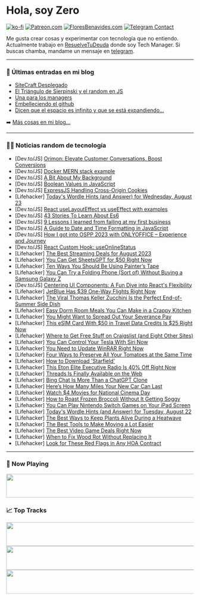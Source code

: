 # Hola, soy Zero

[![ko-fi](https://ko-fi.com/img/githubbutton_sm.svg)](https://ko-fi.com/J3J4N0LUK)
[![Patreon.com](https://img.shields.io/endpoint.svg?url=https%3A%2F%2Fshieldsio-patreon.vercel.app%2Fapi%3Fusername%3Dzerodragon%26type%3Dpatrons&style=for-the-badge)](https://patreon.com/zerodragon)
[![FloresBenavides.com](https://img.shields.io/website?down_message=oops&label=MiBlog&style=for-the-badge&up_message=online&url=https%3A%2F%2Ffloresbenavides.com)](https://floresbenavides.com)
[![Telegram Contact](https://img.shields.io/badge/escr%C3%ADbeme-ZeroDragon-%2326A5E4?style=for-the-badge&logo=telegram)](https://t.me/zerodragon)

Me gusta crear cosas y experimentar con tecnología que no entiendo.
Actualmente trabajo en [ResuelveTuDeuda](http://github.com/resuelve) donde soy Tech Manager.
Si buscas chamba, mandame un mensaje en [telegram](https://t.me/zerodragon).

---

### 📕 Últimas entradas en mi blog
<!-- BLOG-POST-LIST:START -->
- [SiteCraft Desplegado](https://floresbenavides.com/sitecraft-desplegado/)
- [El Triángulo de Sierpinski y el random en JS](https://floresbenavides.com/el-triangulo-de-sierpinski-y-el-random-en-js/)
- [Una para los managers](https://floresbenavides.com/una-para-los-managers/)
- [Embelleciendo el github](https://floresbenavides.com/embelleciendo-el-github/)
- [Dicen que el espacio es infinito y que se está expandiendo…](https://floresbenavides.com/dicen-que-el-espacio-es-infinito-y-que-se-esta-expandiendo/)
<!-- BLOG-POST-LIST:END -->

➡️ [Más cosas en mi blog...](https://floresbenavides.com)

---

### 👨‍💻 Noticias random de tecnología
<!-- TECH-POSTS:START -->
- [Dev.to/JS] [Orimon: Elevate Customer Conversations, Boost Conversions](https://dev.to/aiforme/orimon-elevate-customer-conversations-boost-conversions-4ekk)
- [Dev.to/JS] [Docker MERN stack example](https://dev.to/tienbku/docker-mern-stack-example-7j)
- [Dev.to/JS] [A Bit About My Background](https://dev.to/damonclark/a-bit-about-my-background-5gla)
- [Dev.to/JS] [Boolean Values in JavaScript](https://dev.to/better678/boolean-values-in-javascript-3lo3)
- [Dev.to/JS] [ExpressJS Handling Cross-Origin Cookies](https://dev.to/alexmercedcoder/expressjs-handling-cross-origin-cookies-38l9)
- [Lifehacker] [Today&#39;s Wordle Hints &lpar;and Answer&rpar; for Wednesday, August 23](https://lifehacker.com/todays-wordle-hints-and-answer-for-wednesday-august-1850761251)
- [Dev.to/JS] [React useLayoutEffect vs useEffect with examples](https://dev.to/alakkadshaw/react-uselayouteffect-vs-useeffect-with-examples-470g)
- [Dev.to/JS] [43 Stories To Learn About Es6](https://dev.to/learnrepo/43-stories-to-learn-about-es6-3491)
- [Dev.to/JS] [9 Lessons I learned from failing at my first business](https://dev.to/gabrielctroia/9-lessons-i-learned-from-failing-at-my-first-business-fe5)
- [Dev.to/JS] [A Guide to Date and Time Formatting in JavaScript](https://dev.to/diorla/a-guide-to-date-and-time-formatting-in-javascript-2ol2)
- [Dev.to/JS] [How I got into OSPP 2023 with ONLYOFFICE – Experience and Journey](https://dev.to/sawanteeshaan/how-i-got-into-ospp-2023-with-onlyoffice-experience-and-journey-4756)
- [Dev.to/JS] [React Custom Hook: useOnlineStatus](https://dev.to/sergeyleschev/react-custom-hook-useonlinestatus-59ki)
- [Lifehacker] [The Best Streaming Deals for August 2023](https://lifehacker.com/best-streaming-deals-1850763728)
- [Lifehacker] [You Can Get SheetsGPT for $50 Right Now](https://lifehacker.com/you-can-get-sheetsgpt-for-50-right-now-1850743934)
- [Lifehacker] [Ten Ways You Should Be Using Painter’s Tape](https://lifehacker.com/unexpected-ways-to-use-painters-tape-1850762286)
- [Lifehacker] [You Can Try a Folding Phone &lpar;Sort of&rpar; Without Buying a Samsung Galaxy Z](https://lifehacker.com/you-can-try-a-folding-phone-sort-of-without-buying-a-1850762885)
- [Dev.to/JS] [Centering UI Components: A Fun Dive into React&#39;s Flexibility](https://dev.to/othmanadi/-centering-ui-components-a-fun-dive-into-reacts-flexibility-59ib)
- [Lifehacker] [JetBlue Has $39 One-Way Flights Right Now](https://lifehacker.com/jetblue-has-39-one-way-flights-right-now-1850762749)
- [Lifehacker] [The Viral Thomas Keller Zucchini Is the Perfect End-of-Summer Side Dish](https://lifehacker.com/the-viral-thomas-keller-zucchini-is-the-perfect-end-of-1850762546)
- [Lifehacker] [Easy Dorm Room Meals You Can Make in a Crappy Kitchen](https://lifehacker.com/how-to-feed-yourself-in-a-crappy-college-dorm-kitchen-1828468690)
- [Lifehacker] [You Might Want to Spread Out Your Severance Pay](https://lifehacker.com/you-might-want-to-spread-out-your-severance-pay-1850762211)
- [Lifehacker] [This eSIM Card With $50 in Travel Data Credits Is $25 Right Now](https://lifehacker.com/this-esim-card-with-50-in-travel-data-credits-is-25-r-1850753994)
- [Lifehacker] [Where to Get Free Stuff on Craigslist &lpar;and Eight Other Sites&rpar;](https://lifehacker.com/ten-websites-where-you-can-find-free-stuff-1848905689)
- [Lifehacker] [You Can Control Your Tesla With Siri Now](https://lifehacker.com/how-to-control-your-tesla-with-siri-1850760092)
- [Lifehacker] [You Need to Update WinRAR Right Now](https://lifehacker.com/you-need-to-update-winrar-right-now-1850761568)
- [Lifehacker] [Four Ways to Preserve All Your Tomatoes at the Same Time](https://lifehacker.com/four-ways-to-preserve-all-your-tomatoes-at-the-same-tim-1850760848)
- [Lifehacker] [How to Download &#39;Starfield&#39;](https://lifehacker.com/how-to-download-starfield-1850759371)
- [Lifehacker] [This Eton Elite Executive Radio Is 40% Off Right Now](https://lifehacker.com/this-eton-elite-executive-radio-is-40-off-right-now-1850754002)
- [Lifehacker] [Threads Is Finally Available on the Web](https://lifehacker.com/threads-is-finally-available-on-the-web-1850761382)
- [Lifehacker] [Bing Chat Is More Than a ChatGPT Clone](https://lifehacker.com/bing-chat-is-more-than-a-chatgpt-clone-1850760875)
- [Lifehacker] [Here’s How Many Miles Your New Car Can Last](https://lifehacker.com/how-many-miles-a-new-car-will-last-1850759649)
- [Lifehacker] [Watch $4 Movies for National Cinema Day](https://lifehacker.com/watch-4-movies-for-national-cinema-day-1850760586)
- [Lifehacker] [How to Roast Frozen Broccoli Without It Getting Soggy](https://lifehacker.com/how-to-roast-frozen-broccoli-without-it-getting-soggy-1850759488)
- [Lifehacker] [You Can Play Nintendo Switch Games on Your iPad Screen](https://lifehacker.com/you-can-play-nintendo-switch-games-on-your-ipad-screen-1850758688)
- [Lifehacker] [Today&#39;s Wordle Hints &lpar;and Answer&rpar; for Tuesday, August 22](https://lifehacker.com/todays-wordle-hints-and-answer-for-tuesday-august-22-1850757200)
- [Lifehacker] [The Best Ways to Keep Plants Alive During a Heatwave](https://lifehacker.com/the-best-ways-to-keep-plants-alive-during-a-heatwave-1850756764)
- [Lifehacker] [The Best Tools to Make Moving a Lot Easier](https://lifehacker.com/the-best-tools-to-make-moving-a-lot-easier-1850758392)
- [Lifehacker] [The Best Video Game Deals Right Now](https://lifehacker.com/best-video-game-deals-1850752341)
- [Lifehacker] [When to Fix Wood Rot Without Replacing It](https://lifehacker.com/when-to-fix-wood-rot-without-replacing-it-1850758026)
- [Lifehacker] [Look for These Red Flags in Any HOA Contract](https://lifehacker.com/look-for-these-red-flags-in-any-hoa-contract-1850756655)<!-- TECH-POSTS:END -->

---

### 🎵 Now Playing
<a href="https://spotify-now-playing-dun.vercel.app/now-playing?open"><img src="https://spotify-now-playing-dun.vercel.app/now-playing" width="540" height="64"></a>

### 📈 Top Tracks
<a href="https://spotify-now-playing-dun.vercel.app/top-tracks?i=1&open"><img src="https://spotify-now-playing-dun.vercel.app/top-tracks?i=1" width="540" height="64"></a>
<a href="https://spotify-now-playing-dun.vercel.app/top-tracks?i=2&open"><img src="https://spotify-now-playing-dun.vercel.app/top-tracks?i=2" width="540" height="64"></a>
<a href="https://spotify-now-playing-dun.vercel.app/top-tracks?i=3&open"><img src="https://spotify-now-playing-dun.vercel.app/top-tracks?i=3" width="540" height="64"></a>
